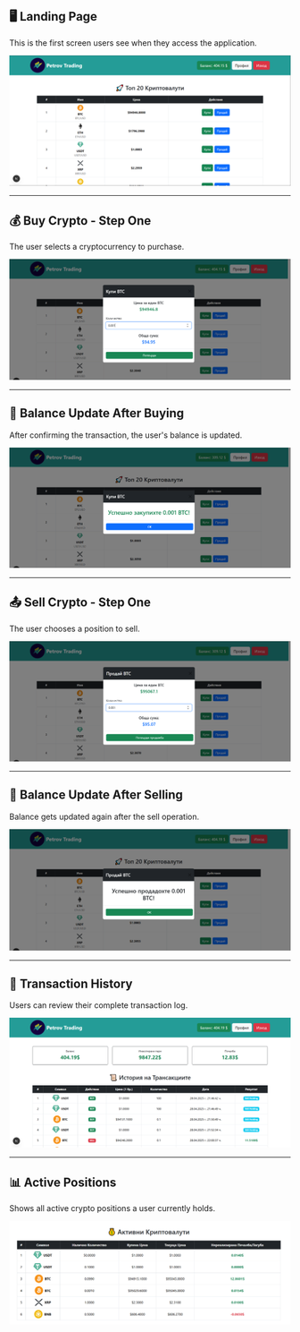 ## 🖥️ Landing Page

This is the first screen users see when they access the application.

![Landing Page](Landing_page.png)

---

## 💰 Buy Crypto - Step One

The user selects a cryptocurrency to purchase.

![Buy Crypto Step One](Buy_Crypto_Screen_One.png)

---

## 🔁 Balance Update After Buying

After confirming the transaction, the user's balance is updated.

![Buy Crypto Step Two](Buy_Crypto_Screen_Two_Balance_Change.png)

---

## 📤 Sell Crypto - Step One

The user chooses a position to sell.

![Sell Crypto Step One](Sell_Crypto_Screen_One.png)

---

## 🔁 Balance Update After Selling

Balance gets updated again after the sell operation.

![Sell Crypto Step Two](Sell_Crypto_Screen_Two_Balance_Change.png)

---

## 🧾 Transaction History

Users can review their complete transaction log.

![Transaction History](Transaction_History.png)

---

## 📊 Active Positions

Shows all active crypto positions a user currently holds.

![Active Crypto Positions](Active_Crypto_Positions.png)


